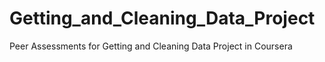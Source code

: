 Getting_and_Cleaning_Data_Project
=================================

Peer Assessments for Getting and Cleaning Data Project in Coursera
